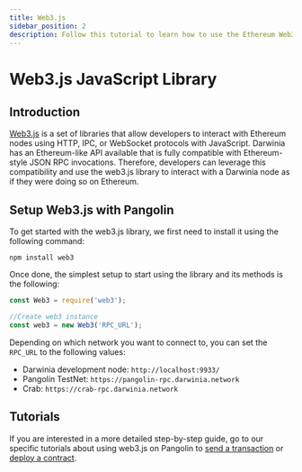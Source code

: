 ```yaml
---
title: Web3.js
sidebar_position: 2
description: Follow this tutorial to learn how to use the Ethereum Web3 JavaScript Library to deploy Solidity smart contracts to Pangolin.
---
```

# Web3.js JavaScript Library

## Introduction

[Web3.js](https://web3js.readthedocs.io/) is a set of libraries that allow developers to interact with Ethereum nodes using HTTP, IPC, or WebSocket protocols with JavaScript. Darwinia has an Ethereum-like API available that is fully compatible with Ethereum-style JSON RPC invocations. Therefore, developers can leverage this compatibility and use the web3.js library to interact with a Darwinia node as if they were doing so on Ethereum.

## Setup Web3.js with Pangolin

To get started with the web3.js library, we first need to install it using the following command:

```
npm install web3
```

Once done, the simplest setup to start using the library and its methods is the following:

```js
const Web3 = require('web3');

//Create web3 instance
const web3 = new Web3('RPC_URL');
```

Depending on which network you want to connect to, you can set the `RPC_URL` to the following values:

 - Darwinia development node: `http://localhost:9933/`
 - Pangolin TestNet: `https://pangolin-rpc.darwinia.network`
 - Crab: `https://crab-rpc.darwinia.network`

## Tutorials

If you are interested in a more detailed step-by-step guide, go to our specific tutorials about using web3.js on Pangolin to [send a transaction](../../interact/eth-libraries/send-transaction/) or [deploy a contract](../../interact/eth-libraries/deploy-contract/).

